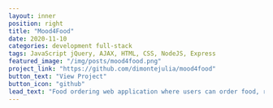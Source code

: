 ```yaml
---
layout: inner
position: right
title: "Mood4Food"
date: 2020-11-10
categories: development full-stack
tags: JavaScript jQuery, AJAX, HTML, CSS, NodeJS, Express
featured_image: "/img/posts/mood4food.png"
project_link: "https://github.com/dimontejulia/mood4food"
button_text: "View Project"
button_icon: "github"
lead_text: "Food ordering web application where users can order food, receive an SMS notification and SMS updates from a restaurant user."
---
```


